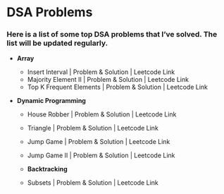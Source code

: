 # DSA Problems

### Here is a list of some top DSA problems that I’ve solved. The list will be updated regularly.
- **Array**
  - Insert Interval | <a href="https://github.com/mmazinjameel/DSA-Problems/blob/main/Codes/Insert_Interval.ipynb" style="text-decoration:none;" target="_blank">  Problem & Solution</a> | <a href="https://leetcode.com/problems/insert-interval/description/" style="text-decoration:none;" target="_blank">Leetcode Link</a>
  - Majority Element II | <a href="https://github.com/mmazinjameel/DSA-Problems/blob/main/Codes/Majority_Element_ii.ipynb" style="text-decoration:none;" target="_blank">  Problem & Solution</a> | <a href="https://leetcode.com/problems/majority-element-ii/description/" style="text-decoration:none;" target="_blank">Leetcode Link</a>
  - Top K Frequent Elements | <a href="https://github.com/mmazinjameel/DSA-Problems/blob/main/Codes/Top_K_Frequent_Elements.ipynb" style="text-decoration:none;" target="_blank">  Problem & Solution</a> | <a href="https://leetcode.com/problems/top-k-frequent-elements/description/" style="text-decoration:none;" target="_blank">Leetcode Link</a>
  

- **Dynamic Programming**
  - House Robber | <a href="https://github.com/mmazinjameel/DSA-Problems/blob/main/Codes/House_Robber.ipynb" style="text-decoration:none;" target="_blank">  Problem & Solution</a> | <a href="https://leetcode.com/problems/house-robber/description/" style="text-decoration:none;" target="_blank">Leetcode Link</a>
  - Triangle | <a href="https://github.com/mmazinjameel/DSA-Problems/blob/main/Codes/Triangle.ipynb" style="text-decoration:none;" target="_blank">  Problem & Solution</a> | <a href="https://leetcode.com/problems/triangle/description/" style="text-decoration:none;" target="_blank">Leetcode Link</a>
  - Jump Game | <a href="https://github.com/mmazinjameel/DSA-Problems/blob/main/Codes/Jump_Game.ipynb" style="text-decoration:none;" target="_blank">  Problem & Solution</a> | <a href="https://leetcode.com/problems/jump-game/description/" style="text-decoration:none;" target="_blank">Leetcode Link</a>
  - Jump Game II | <a href="https://github.com/mmazinjameel/DSA-Problems/blob/main/Codes/Jump_Game_II.ipynb" style="text-decoration:none;" target="_blank">  Problem & Solution</a> | <a href="https://leetcode.com/problems/jump-game-ii/description/" style="text-decoration:none;" target="_blank">Leetcode Link</a>

  
  - **Backtracking**
  - Subsets | <a href="https://github.com/mmazinjameel/DSA-Problems/blob/main/Codes/Subsets.ipynb" style="text-decoration:none;" target="_blank">  Problem & Solution</a> | <a href="https://leetcode.com/problems/subsets/description/" style="text-decoration:none;" target="_blank">Leetcode Link</a>
  


